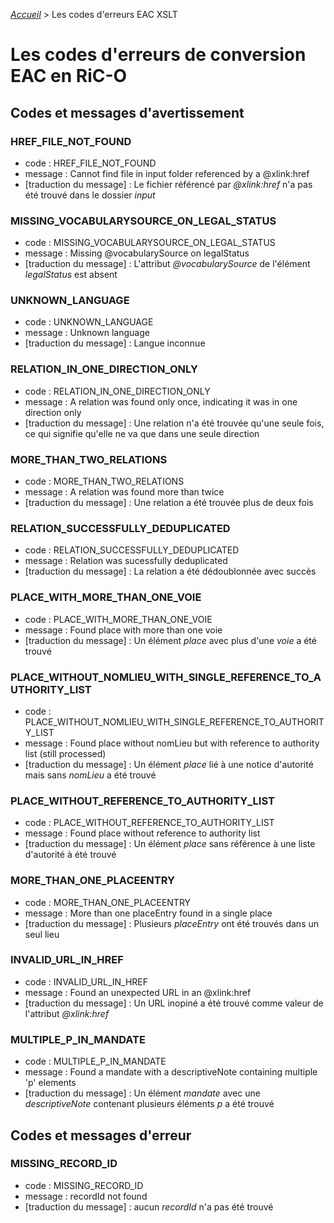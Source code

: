 [_Accueil_](index.html) > Les codes d'erreurs EAC XSLT

# Les codes d'erreurs de conversion EAC en RiC-O

## Codes et messages d'avertissement

### HREF_FILE_NOT_FOUND
  - code : HREF_FILE_NOT_FOUND
  - message : Cannot find file in input folder referenced by a @xlink:href
  - [traduction du message] : Le fichier référencé par *@xlink:href* n'a pas été trouvé dans le dossier *input*

### MISSING_VOCABULARYSOURCE_ON_LEGAL_STATUS
  - code : MISSING_VOCABULARYSOURCE_ON_LEGAL_STATUS
  - message : Missing @vocabularySource on legalStatus
  - [traduction du message] : L'attribut *@vocabularySource* de l'élément *legalStatus* est absent

### UNKNOWN_LANGUAGE
  - code : UNKNOWN_LANGUAGE
  - message : Unknown language
  - [traduction du message] : Langue inconnue

### RELATION_IN_ONE_DIRECTION_ONLY
  - code : RELATION_IN_ONE_DIRECTION_ONLY
  - message : A relation was found only once, indicating it was in one direction only
  - [traduction du message] : Une relation n'a été trouvée qu'une seule fois, ce qui signifie qu'elle ne va que dans une seule direction

### MORE_THAN_TWO_RELATIONS
  - code : MORE_THAN_TWO_RELATIONS
  - message : A relation was found more than twice
  - [traduction du message] : Une relation a été trouvée plus de deux fois

### RELATION_SUCCESSFULLY_DEDUPLICATED
  - code : RELATION_SUCCESSFULLY_DEDUPLICATED
  - message : Relation was sucessfully deduplicated
  - [traduction du message] : La relation a été dédoublonnée avec succès

### PLACE_WITH_MORE_THAN_ONE_VOIE
  - code : PLACE_WITH_MORE_THAN_ONE_VOIE
  - message : Found place with more than one voie
  - [traduction du message] : Un élément *place* avec plus d'une *voie* a été trouvé

### PLACE_WITHOUT_NOMLIEU_WITH_SINGLE_REFERENCE_TO_AUTHORITY_LIST
  - code : PLACE_WITHOUT_NOMLIEU_WITH_SINGLE_REFERENCE_TO_AUTHORITY_LIST
  - message : Found place without nomLieu but with reference to authority list (still processed)
  - [traduction du message] : Un élément *place* lié à une notice d'autorité mais sans *nomLieu* a été trouvé

### PLACE_WITHOUT_REFERENCE_TO_AUTHORITY_LIST
  - code : PLACE_WITHOUT_REFERENCE_TO_AUTHORITY_LIST
  - message : Found place without reference to authority list
  - [traduction du message] : Un élément *place* sans référence à une liste d'autorité à été trouvé

### MORE_THAN_ONE_PLACEENTRY
  - code : MORE_THAN_ONE_PLACEENTRY
  - message : More than one placeEntry found in a single place
  - [traduction du message] : Plusieurs *placeEntry* ont été trouvés dans un seul lieu

### INVALID_URL_IN_HREF
  - code : INVALID_URL_IN_HREF
  - message : Found an unexpected URL in an @xlink:href
  - [traduction du message] : Un URL inopiné a été trouvé comme valeur de l'attribut *@xlink:href*

### MULTIPLE_P_IN_MANDATE
  - code : MULTIPLE_P_IN_MANDATE
  - message : Found a mandate with a descriptiveNote containing multiple 'p' elements
  - [traduction du message] : Un élément *mandate* avec une *descriptiveNote* contenant plusieurs éléments *p* a été trouvé

## Codes et messages d'erreur

### MISSING_RECORD_ID
  - code : MISSING_RECORD_ID
  - message : recordId not found
  - [traduction du message] : aucun *recordId* n'a pas été trouvé